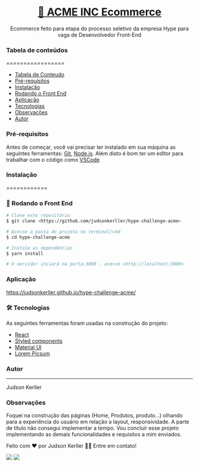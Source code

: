 <h1 align="center">
    <a href="https://pt-br.reactjs.org/">🚀 ACME INC Ecommerce</a>
</h1>
<p align="center">Ecommerce feito para etapa do processo seletivo da empresa Hype para vaga de Desenvolvedor Front-End</p>

### Tabela de conteúdos
=================
<!--ts-->
   * [Tabela de Conteudo](#tabela-de-conteudo)
   * [Pré-requisitos](#pre-requisitos)
   * [Instalação](#instalacao)
   * [Rodando o Front End](#rodandoofrontend)
   * [Aplicação](#aplicacao)
   * [Tecnologias](#tecnologias)
   * [Observações](#observações)
   * [Autor](#autor)
<!--te-->

### Pré-requisitos

Antes de começar, você vai precisar ter instalado em sua máquina as seguintes ferramentas:
[Git](https://git-scm.com), [Node.js](https://nodejs.org/en/). 
Além disto é bom ter um editor para trabalhar com o código como [VSCode](https://code.visualstudio.com/)

### Instalação
============
### 🎲 Rodando o Front End

```bash
# Clone este repositório
$ git clone <https://github.com/judsonkerller/hype-challenge-acme>

# Acesse a pasta do projeto no terminal/cmd
$ cd hype-challenge-acme

# Instale as dependências
$ yarn install

# O servidor inciará na porta:3000 - acesse <http://localhost:3000>
```

### Aplicação

https://judsonkerller.github.io/hype-challenge-acme/

### 🛠 Tecnologias

As seguintes ferramentas foram usadas na construção do projeto:

- [React](https://pt-br.reactjs.org/)
- [Styled components](https://styled-components.com/)
- [Material UI](https://mui.com/pt/)
- [Lorem Picsum](https://picsum.photos/)

### Autor
---

Judson Kerller

 ### Observações

 Foquei na construção das páginas (Home, Produtos, produto...) olhando para a experiência do usuário em relação a layout, responsividade. A parte de título não consegui implementar a tempo. Vou concluir esse projeto implementando as demais funcionalidades e requisitos a mim enviados.


Feito com ❤️ por Judson Kerller 👋🏽 Entre em contato!

<a href="https://www.linkedin.com/in/judsonkerller" target="_blank"><img src="https://img.shields.io/badge/-LinkedIn-%230077B5?style=for-the-badge&logo=linkedin&logoColor=white" target="_blank"></a>
<a href="https://t.me/judsonkerller" target="_blank"><img src="https://img.shields.io/badge/Telegram-2CA5E0?style=for-the-badge&logo=telegram&logoColor=white" target="_blank"></a>